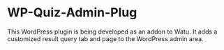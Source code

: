 # WP-Quiz-Admin-Plug
This WordPress plugin is being developed as an addon to Watu. It adds a customized result query tab and page to the WordPress admin area.

